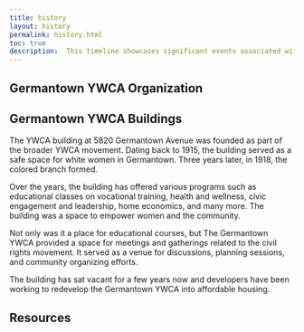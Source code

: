 ```yaml
---
title: history
layout: history
permalink: history.html
toc: true
description:  This timeline showcases significant events associated with the building, but also the social, political, and institutional events. It is an example timeline so Praxis course and community members have an idea on how it should look and can add their own content. The timeline features the Pool, The Young Women's Christian Association (YWCA) established to provide safe housing and support for young women, and multiple events held at the building.
---
```



## Germantown YWCA Organization

## Germantown YWCA Buildings
The YWCA building at 5820 Germantown Avenue was founded as part of the broader YWCA movement. Dating back to 1915, the building served as a safe space for white women in Germantown. Three years later, in 1918, the colored branch formed. 


Over the years, the building has offered various programs such as educational classes on vocational training, health and wellness, civic engagement and leadership, home economics, and many more. The building was a space to empower women and the community.

Not only was it a place for educational courses, but The Germantown YWCA provided a space for meetings and gatherings related to the civil rights movement. It served as a venue for discussions, planning sessions, and community organizing efforts.

The building has sat vacant for a few years now and developers have been working to redevelop the Germantown YWCA into affordable housing.

## Resources
